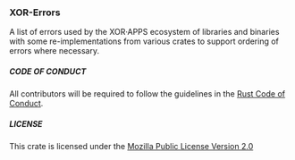 ### XOR-Errors

A list of errors used by the XOR·APPS ecosystem of libraries and binaries with some re-implementations from various crates to support ordering of errors where necessary.

##### CODE OF CONDUCT
All contributors will be required to follow the guidelines in the [Rust Code of Conduct](https://www.rust-lang.org/policies/code-of-conduct).

##### LICENSE
This crate is licensed under the [Mozilla Public License Version 2.0](https://spdx.org/licenses/MPL-2.0.html)